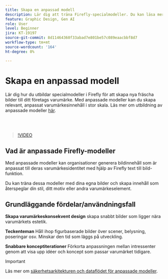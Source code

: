 ```yaml
---
title: Skapa en anpassad modell
description: Lär dig att träna Firefly-specialmodeller. Du kan läsa mer [här](https://helpx.adobe.com/firefly/web/work-with-enterprise-features/train-custom-models/custom-models-overview.html).
feature: Graphic Design, Gen AI
role: User
level: Beginner
jira: KT-19197
source-git-commit: 8d11464360f33abad7e801be57c089eaacbbf8d7
workflow-type: tm+mt
source-wordcount: '164'
ht-degree: 0%

---
```


# Skapa en anpassad modell

Lär dig hur du utbildar specialmodeller i Firefly för att skapa nya fräscha bilder till ditt företags varumärke. Med anpassade modeller kan du skapa relevant, anpassat varumärkesinnehåll i stor skala. Läs mer om utbildning av anpassade modeller [här](https://helpx.adobe.com/firefly/web/work-with-enterprise-features/train-custom-models/custom-models-overview.html).

<br> 

>[!VIDEO](https://video.tv.adobe.com/v/3474931?quality=12&learn=on&hidetitle=true)

## Vad är anpassade Firefly-modeller

Med anpassade modeller kan organisationer generera bildinnehåll som är anpassat till deras varumärkesidentitet med hjälp av Firefly text till bild-funktion.

Du kan träna dessa modeller med dina egna bilder och skapa innehåll som återspeglar din stil, ditt motiv eller andra varumärkeselement.

## Grundläggande fördelar/användningsfall

**Skapa varumärkeskonsekvent design** skapa snabbt bilder som ligger nära varumärkets estetik.

**Teckenteman** Håll ihop figurbaserade bilder över scener, belysning, poseringar osv. Minskar den tid som läggs på utveckling.

**Snabbare konceptiterationer** Förkorta anpassningen mellan intressenter genom att visa upp idéer och koncept som passar varumärket tidigare.

>[!IMPORTANT]
>
>Läs mer om [säkerhetsarkitekturen och dataflödet för anpassade modeller](https://www.adobe.com/content/dam/cc/en/trust-center/ungated/whitepapers/creative-cloud/adobe-firefly-custom-models-security-fact-sheet.pdf).
